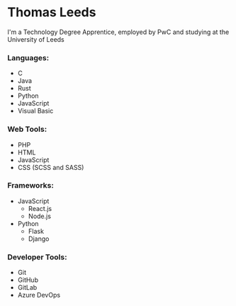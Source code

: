 # Thomas Leeds

I'm a Technology Degree Apprentice, employed by PwC and studying at the University of Leeds

### Languages:
  * C
  * Java
  * Rust
  * Python
  * JavaScript
  * Visual Basic

### Web Tools:
  * PHP
  * HTML
  * JavaScript
  * CSS (SCSS and SASS)

### Frameworks:
  * JavaScript
    * React.js
    * Node.js
  * Python
    * Flask
    * Django

### Developer Tools:
  * Git
  * GitHub
  * GitLab
  * Azure DevOps
